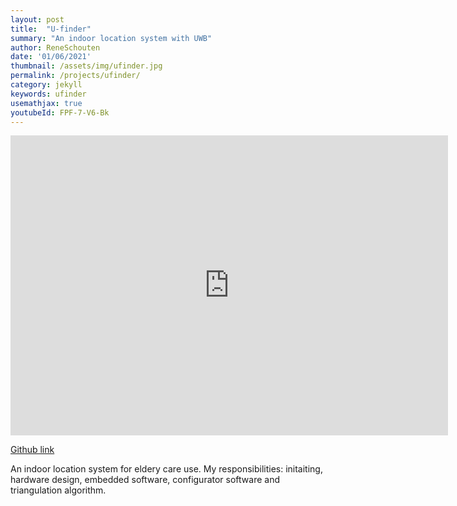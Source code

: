 ```yaml
---
layout: post
title:  "U-finder"
summary: "An indoor location system with UWB"
author: ReneSchouten
date: '01/06/2021'
thumbnail: /assets/img/ufinder.jpg
permalink: /projects/ufinder/
category: jekyll
keywords: ufinder
usemathjax: true
youtubeId: FPF-7-V6-Bk
---
```


<div class="embed-container"><iframe
      src="https://www.youtube.com/embed/FPF-7-V6-Bk"
      width="700"
	  height="480"
      frameborder="0"
      allowfullscreen="">
  </iframe></div>

[Github link](https://github.com/r-schouten/UFinder)

An indoor location system for eldery care use.
My responsibilities: initaiting, hardware design, embedded software, configurator software and triangulation algorithm.